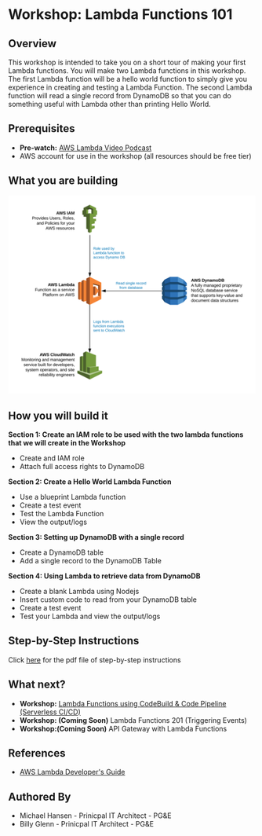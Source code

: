# Workshop: Lambda Functions 101


## Overview

This workshop is intended to take you on a short tour of making your first Lambda functions. You will
make two Lambda functions in this workshop. The first Lambda function will be a hello world function
to simply give you experience in creating and testing a Lambda Function. The second Lambda function
will read a single record from DynamoDB so that you can do something useful with Lambda other than
printing Hello World.

## Prerequisites
* **Pre-watch:** [AWS Lambda Video Podcast](https://youtu.be/F-uAVnktnjA)
* AWS account for use in the workshop (all resources should be free tier)

## What you are building

![alt text](./WorkshopDiagram.png "Workshop Diagram")

## How you will build it

**Section 1: Create an IAM role to be used with the two lambda functions that we will create in the Workshop**
* Create and IAM role
* Attach full access rights to DynamoDB

**Section 2: Create a Hello World Lambda Function**
* Use a blueprint Lambda function
* Create a test event
* Test the Lambda Function
* View the output/logs

**Section 3: Setting up DynamoDB with a single record**
* Create a DynamoDB table
* Add a single record to the DynamoDB Table

**Section 4: Using Lambda to retrieve data from DynamoDB**
* Create a blank Lambda using Nodejs
* Insert custom code to read from your DynamoDB table
* Create a test event
* Test your Lambda and view the output/logs

## Step-by-Step Instructions
Click [here](Workshop-Lambda101.pdf) for the pdf file of step-by-step instructions

## What next?
* **Workshop:** [Lambda Functions using CodeBuild & Code Pipeline (Serverless CI/CD)](https://github.com/VanguardArchitecture/Workshop-LambdaCICD)
* **Workshop: (Coming Soon)** Lambda Functions 201 (Triggering Events)
* **Workshop:(Coming Soon)** API Gateway with Lambda Functions

## References
* [AWS Lambda Developer's Guide](https://docs.aws.amazon.com/lambda/latest/dg/lambda-dg.pdf)

## Authored By
* Michael Hansen - Prinicpal IT Architect - PG&E
* Billy Glenn - Prinicpal IT Architect - PG&E
